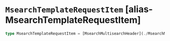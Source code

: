 # `MsearchTemplateRequestItem` [alias-MsearchTemplateRequestItem]
```typescript
type MsearchTemplateRequestItem = [MsearchMultisearchHeader](./MsearchMultisearchHeader.md) | [MsearchTemplateTemplateConfig](./MsearchTemplateTemplateConfig.md);
```
